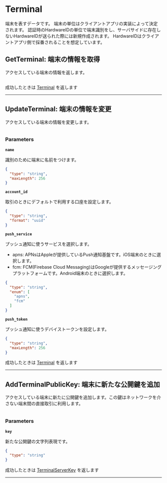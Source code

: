 # Terminal
端末を表すデータです。
端末の単位はクライアントアプリの実装によって決定されます。
認証時のHardwareIDの単位で端末識別をし、サーバサイドに存在しないHardwareIDが送られた際には新規作成されます。
HardwareIDはクライアントアプリ側で採番されることを想定しています。


<a name="get-terminal"></a>
## GetTerminal: 端末の情報を取得
アクセスしている端末の情報を返します。

```swift

```






成功したときは
[Terminal](./responses.md#terminal)
を返します



---


<a name="update-terminal"></a>
## UpdateTerminal: 端末の情報を変更
アクセスしている端末の情報を変更します。

```swift

```



### Parameters
**`name`** 
  

識別のために端末に名前をつけます。

```json
{
  "type": "string",
  "maxLength": 256
}
```

**`account_id`** 
  

取引のときにデフォルトで利用する口座を設定します。

```json
{
  "type": "string",
  "format": "uuid"
}
```

**`push_service`** 
  

プッシュ通知に使うサービスを選択します。
- apns: APNsはAppleが提供しているPush通知基盤です。iOS端末のときに選択します。
- fcm: FCM(Firebase Cloud Messaging)はGoogleが提供するメッセージングプラットフォームです。Android端末のときに選択します。

```json
{
  "type": "string",
  "enum": [
    "apns",
    "fcm"
  ]
}
```

**`push_token`** 
  

プッシュ通知に使うデバイストークンを設定します。

```json
{
  "type": "string",
  "maxLength": 256
}
```



成功したときは
[Terminal](./responses.md#terminal)
を返します



---


<a name="add-terminal-public-key"></a>
## AddTerminalPublicKey: 端末に新たな公開鍵を追加
アクセスしている端末に新たに公開鍵を追加します。この鍵はネットワークを介さない端末間の直接取引に利用します。

```swift

```



### Parameters
**`key`** 
  

新たな公開鍵の文字列表現です。

```json
{
  "type": "string"
}
```



成功したときは
[TerminalServerKey](./responses.md#terminal-server-key)
を返します



---



